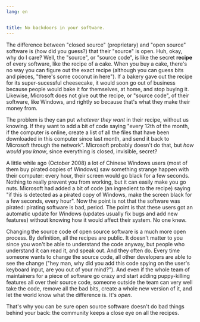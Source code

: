```yaml
---
lang: en


title: No backdoors in your software.
---
```


The difference between "closed source" (proprietary) and "open 
source" software is (how did you guess?) that their "source" is open. 
Huh, okay, why do I care? Well, the "source", or "source code", is like 
the secret <b>recipe</b> of every software, like the recipe of a cake. 
When you buy a cake, there's no way you can figure out the exact recipe 
(although you can guess bits and pieces, "there's some coconut in 
here"). If a bakery gave out the recipe for its super-sucessful 
cheesecake, it would soon go out of business because people would bake 
it for themselves, at home, and stop buying it. Likewise, Microsoft does 
not give out the recipe, or "source code", of their software, like 
Windows, and rightly so because that's what they make their money 
from.

The problem is they can put <i>whatever they want</i> in their 
recipe, without us knowing. If they want to add a bit of code saying 
"every 12th of the month, if the computer is online, create a list of 
all the files that have been downloaded in this computer since last 
month, and send it back to Microsoft through the network". Microsoft 
probably doesn't do that, but <i>how would you know</i>, since 
everything is closed, invisible, secret?

A little while ago (October 2008) a lot of Chinese Windows users 
(most of them buy pirated copies of Windows) saw something strange 
happen with their computer: every hour, their screen would go black for 
a few seconds. Nothing to really prevent you from working, but it can 
easily make you go nuts. Microsoft had added a bit of code (an 
ingredient to the recipe) saying "if this is detected as a pirated copy 
of Windows, make the screen black for a few seconds, every hour". Now 
the point is not that the software was pirated: pirating software is 
bad, period. The point is that these users got an automatic update for 
Windows (updates usually fix bugs and add new features) without knowing 
how it would affect their system. No one knew.

Changing the source code of open source software is a much more open 
process. By definition, all the recipes are public. It doesn't matter to 
you since you won't be able to understand the code anyway, but people 
who understand it can read it, and speak out. And they often do. Every 
time someone wants to change the source code, all other developers are 
able to see the change ("hey man, why did you add this code spying on 
the user's keyboard input, are you out of your mind?"). And even if the 
whole team of maintainers for a piece of software go crazy and start 
adding puppy-killing features all over their source code, someone 
outside the team can very well take the code, remove all the bad bits, 
create a whole new version of it, and let the world know what the 
difference is. It's <i>open</i>.

That's why you can be sure open source software doesn't do bad things 
behind your back: the community keeps a close eye on all the 
recipes.




